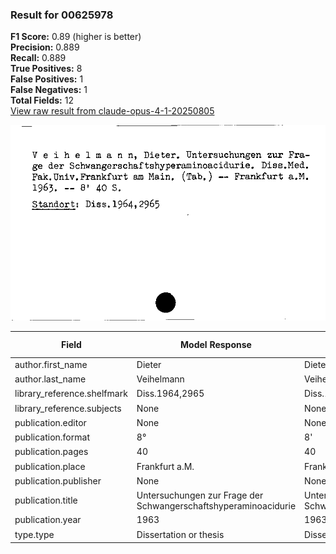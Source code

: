 ### Result for 00625978
**F1 Score:** 0.89 (higher is better)<br>**Precision:** 0.889<br>**Recall:** 0.889<br>**True Positives:** 8<br>**False Positives:** 1<br>**False Negatives:** 1<br>**Total Fields:** 12<br>[View raw result from claude-opus-4-1-20250805](https://github.com/RISE-UNIBAS/humanities_data_benchmark/blob/main/results/2025-10-01/T0146/request_T0146_00625978.json)

<img src="https://github.com/RISE-UNIBAS/humanities_data_benchmark/blob/main/benchmarks/zettelkatalog/images/00625978.jpg?raw=true" alt="00625978" width="600px">

| Field | Model Response | Ground Truth | Fuzzy Score | Match |
|-------|----------------|--------------|-------------|-------|
| author.first_name | Dieter | Dieter | 1.000 | ✅ |
| author.last_name | Veihelmann | Veihelmann | 1.000 | ✅ |
| library_reference.shelfmark | Diss.1964,2965 | Diss.1964,2965 | 1.000 | ✅ |
| library_reference.subjects | None | None | 1.000 | ✅ |
| publication.editor | None | None | 1.000 | ✅ |
| publication.format | 8° | 8' | 0.500 | ❌ |
| publication.pages | 40 | 40 | 1.000 | ✅ |
| publication.place | Frankfurt a.M. | Frankfurt a.M. | 1.000 | ✅ |
| publication.publisher | None | None | 1.000 | ✅ |
| publication.title | Untersuchungen zur Frage der Schwangerschaftshyperaminoacidurie | Untersuchungen zur Frage der Schwangerschaftshyperaminoacidurie | 1.000 | ✅ |
| publication.year | 1963 | 1963 | 1.000 | ✅ |
| type.type | Dissertation or thesis | Dissertation or thesis | 1.000 | ✅ |
